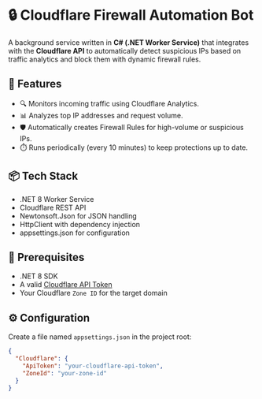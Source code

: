 # 🔒 Cloudflare Firewall Automation Bot

A background service written in **C# (.NET Worker Service)** that integrates with the **Cloudflare API** to automatically detect suspicious IPs based on traffic analytics and block them with dynamic firewall rules.

## 🚀 Features

- 🔍 Monitors incoming traffic using Cloudflare Analytics.
- 📊 Analyzes top IP addresses and request volume.
- 🛡️ Automatically creates Firewall Rules for high-volume or suspicious IPs.
- ⏱️ Runs periodically (every 10 minutes) to keep protections up to date.

## 📦 Tech Stack

- .NET 8 Worker Service
- Cloudflare REST API
- Newtonsoft.Json for JSON handling
- HttpClient with dependency injection
- appsettings.json for configuration

## 🧰 Prerequisites

- .NET 8 SDK
- A valid [Cloudflare API Token](https://developers.cloudflare.com/api/)
- Your Cloudflare `Zone ID` for the target domain

## ⚙️ Configuration

Create a file named `appsettings.json` in the project root:

```json
{
  "Cloudflare": {
    "ApiToken": "your-cloudflare-api-token",
    "ZoneId": "your-zone-id"
  }
}
